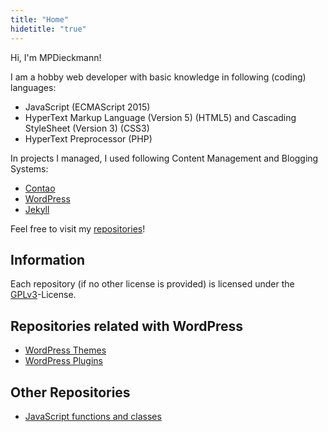 ```yaml
---
title: "Home"
hidetitle: "true"
---
```

Hi, I'm MPDieckmann!

I am a hobby web developer with basic knowledge in following (coding) languages:

* JavaScript (ECMAScript 2015)
* HyperText Markup Language (Version 5) (HTML5) and Cascading StyleSheet (Version 3) (CSS3)
* HyperText Preprocessor (PHP)

In projects I managed, I used following Content Management and Blogging Systems:

* [Contao](https://contao.org/)
* [WordPress](https://wordpress.org/)
* [Jekyll](https://jekyllrb.com/)

Feel free to visit my [repositories](https://github.com/MPDieckmann?tab=repositories)!

## Information
Each repository (if no other license is provided) is licensed under the [GPLv3](https://www.gnu.org/licenses/gpl-3.0.html)-License.

## Repositories related with WordPress
* [WordPress Themes](/wp-themes/)
* [WordPress Plugins](/wp-plugins/)

## Other Repositories
* [JavaScript functions and classes](/Snippets/)
